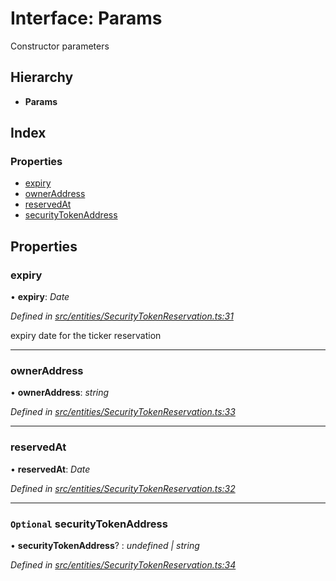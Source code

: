 # Interface: Params

Constructor parameters

## Hierarchy

- **Params**

## Index

### Properties

- [expiry](_entities_securitytokenreservation_.params.md#expiry)
- [ownerAddress](_entities_securitytokenreservation_.params.md#owneraddress)
- [reservedAt](_entities_securitytokenreservation_.params.md#reservedat)
- [securityTokenAddress](_entities_securitytokenreservation_.params.md#optional-securitytokenaddress)

## Properties

### expiry

• **expiry**: _Date_

_Defined in [src/entities/SecurityTokenReservation.ts:31](https://github.com/PolymathNetwork/polymath-sdk/blob/660aba8/src/entities/SecurityTokenReservation.ts#L31)_

expiry date for the ticker reservation

---

### ownerAddress

• **ownerAddress**: _string_

_Defined in [src/entities/SecurityTokenReservation.ts:33](https://github.com/PolymathNetwork/polymath-sdk/blob/660aba8/src/entities/SecurityTokenReservation.ts#L33)_

---

### reservedAt

• **reservedAt**: _Date_

_Defined in [src/entities/SecurityTokenReservation.ts:32](https://github.com/PolymathNetwork/polymath-sdk/blob/660aba8/src/entities/SecurityTokenReservation.ts#L32)_

---

### `Optional` securityTokenAddress

• **securityTokenAddress**? : _undefined | string_

_Defined in [src/entities/SecurityTokenReservation.ts:34](https://github.com/PolymathNetwork/polymath-sdk/blob/660aba8/src/entities/SecurityTokenReservation.ts#L34)_
